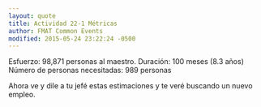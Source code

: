 ```yaml
---
layout: quote
title: Actividad 22-1 Métricas
author: FMAT Common Events
modified: 2015-05-24 23:22:24 -0500
---
```

Esfuerzo: 98,871 personas al maestro.
Duración: 100 meses (8.3 años)
Número de personas necesitadas: 989 personas

Ahora ve y dile a tu jefé estas estimaciones y te veré buscando un nuevo empleo.